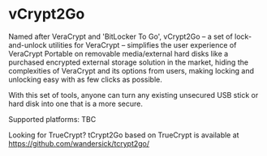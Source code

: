 # vCrypt2Go
Named after VeraCrypt and 'BitLocker To Go', vCrypt2Go – a set of lock-and-unlock utilities for VeraCrypt – simplifies the user experience of VeraCrypt Portable on removable media/external hard disks like a purchased encrypted external storage solution in the market, hiding the complexities of VeraCrypt and its options from users, making locking and unlocking easy with as few clicks as possible.

With this set of tools, anyone can turn any existing unsecured USB stick or hard disk into one that is a more secure.

Supported platforms: TBC

Looking for TrueCrypt? tCrypt2Go based on TrueCrypt is available at https://github.com/wandersick/tcrypt2go/
